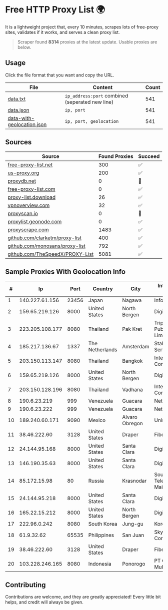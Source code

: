 
# Free HTTP Proxy List 🌍

It is a lightweight project that, every 10 minutes, scrapes lots of free-proxy sites, validates if it works, and serves a clean proxy list.


> Scraper found **8314** proxies at the latest update. Usable proxies are below.

## Usage

Click the file format that you want and copy the URL.


|File|Content|Count|
|----|-------|-----|
|[data.txt](https://raw.githubusercontent.com/themiralay/Proxy-List-World/master/data.txt)|`ip_address:port` combined (seperated new line)|541|
|[data.json](https://raw.githubusercontent.com/themiralay/Proxy-List-World/master/data.json)|`ip, port`|541|
|[data-with-geolocation.json](https://raw.githubusercontent.com/themiralay/Proxy-List-World/master/data-with-geolocation.json)|`ip, port, geolocation`|541|

## Sources

|Source|Found Proxies|Succeed|
|------|-------------|-------|
|[free-proxy-list.net](https://free-proxy-list.net)|300|✅|
|[us-proxy.org](https://www.us-proxy.org)|200|✅|
|[proxydb.net](http://proxydb.net)|0|🚫|
|[free-proxy-list.com](https://free-proxy-list.com/?page=&port=&type%5B%5D=http&type%5B%5D=https&up_time=0&search=Search)|0|✅|
|[proxy-list.download](https://www.proxy-list.download/HTTP)|26|✅|
|[vpnoverview.com](https://vpnoverview.com/privacy/anonymous-browsing/free-proxy-servers)|32|✅|
|[proxyscan.io](https://www.proxyscan.io)|0|🚫|
|[proxylist.geonode.com](https://proxylist.geonode.com/api/proxy-list?limit=300&page=1&sort_by=lastChecked&sort_type=desc&protocols=http,https)|0|✅|
|[proxyscrape.com](https://api.proxyscrape.com/v2/?request=displayproxies&protocol=http&timeout=10000&country=all&ssl=all&anonymity=all)|1483|✅|
|[github.com/clarketm/proxy-list](https://raw.githubusercontent.com/clarketm/proxy-list/master/proxy-list-raw.txt)|400|✅|
|[github.com/monosans/proxy-list](https://raw.githubusercontent.com/monosans/proxy-list/main/proxies/http.txt)|792|✅|
|[github.com/TheSpeedX/PROXY-List](https://raw.githubusercontent.com/TheSpeedX/PROXY-List/master/http.txt)|5081|✅|


## Sample Proxies With Geolocation Info

|#|Ip|Port|Country|City|Internet Service Provider|
|-|--|----|-------|----|-------------------------|
|1|140.227.61.156|23456|Japan|Nagawa|InfoSphere|
|2|159.65.219.126|8000|United States|North Bergen|DigitalOcean, LLC|
|3|223.205.108.177|8080|Thailand|Pak Kret|Triple T Broadband Public Company Limited|
|4|185.217.136.67|1337|The Netherlands|Amsterdam|Stallion Network Services Limited|
|5|203.150.113.147|8080|Thailand|Bangkok|Internet Thailand Company Ltd.|
|6|159.65.219.126|8000|United States|North Bergen|DigitalOcean, LLC|
|7|203.150.128.196|8080|Thailand|Vadhana|Internet Thailand Company Ltd|
|8|190.6.23.219|999|Venezuela|Guacara|Net Uno|
|9|190.6.23.222|999|Venezuela|Guacara|Net Uno|
|10|189.240.60.171|9090|Mexico|Alvaro Obregon|Uninet S.A. de C.V.|
|11|38.46.222.60|3128|United States|Draper|FiberState, LLC|
|12|24.144.95.168|8000|United States|Santa Clara|DigitalOcean, LLC|
|13|146.190.35.63|8000|United States|Santa Clara|DigitalOcean, LLC|
|14|85.172.15.98|80|Russia|Krasnodar|Southen Telecommunication Maintainer|
|15|24.144.95.218|8000|United States|Santa Clara|DigitalOcean, LLC|
|16|165.22.15.212|8000|United States|North Bergen|DigitalOcean, LLC|
|17|222.96.0.242|8080|South Korea|Jung-gu|Korea Telecom|
|18|61.9.32.62|65535|Philippines|San Juan|Sky Cable Corporation|
|19|38.46.222.60|3128|United States|Draper|FiberState, LLC|
|20|103.228.246.165|8080|Indonesia|Ponorogo|PT Giga Patra Multimedia|



## Contributing

Contributions are welcome, and they are greatly appreciated! Every
little bit helps, and credit will always be given.


